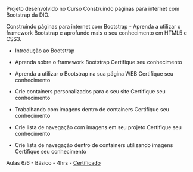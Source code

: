 
Projeto desenvolvido no Curso Construindo páginas para internet com Bootstrap da DIO.


Construindo páginas para internet com Bootstrap - Aprenda a utilizar o framework Bootstrap e aprofunde mais o seu conhecimento em HTML5 e CSS3.

- Introdução ao Bootstrap

- Aprenda sobre o framework Bootstrap
Certifique seu conhecimento

- Aprenda a utilizar o Bootstrap na sua página WEB
Certifique seu conhecimento

- Crie containers personalizados para o seu site
Certifique seu conhecimento

- Trabalhando com imagens dentro de containers
Certifique seu conhecimento

- Crie lista de navegação com imagens em seu projeto
Certifique seu conhecimento

- Crie lista de navegação dentro de containers utilizando imagens
Certifique seu conhecimento

Aulas 6/6 - Básico - 4hrs - <a href="https://certificates.digitalinnovation.one/A79D395B" target="_blank">Certificado</a>
